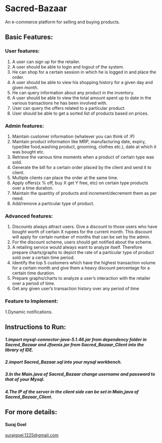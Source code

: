 # Sacred-Bazaar
An e-commerce platform for selling and buying products.
## Basic Features:
### User features:
1. A user can sign up for the retailer.
2. A user should be able to login and logout of the system.
3. He can shop for a certain session in which he is logged in and place the order.
4. A user should be able to view his shopping history for a given day and given month.
5. He can query information about any product in the inventory.
6. A user should be able to view the total amount spent up to date in the various transactions he has been involved with.
7. User can query the offers related to a particular product.
8. User should be able to get a sorted list of products based on prices.
### Admin features:
1. Maintain customer information (whatever you can think of :P)
2. Maintain product information like MRP, manufacturing date, expiry, type(like food,washing product, grooming, clothes etc.), date at which it was bought etc.
3. Retrieve the various time moments when a product of certain type was sold.
4. Generate the bill for a certain order placed by the client and send it to client.
5. Multiple clients can place the order at the same time.
6. Apply offers(x % off, buy X get Y free, etc) on certain type products over a time duration.
7. Maintain the quantity of products and increment/decrement them as per need.
8. Add/remove a particular type of product.
### Advanced features:
1. Discounts always attract users. Give a discount to those users who have bought worth
of certain X rupees for the current month. This discount will apply for certain number
of months that can be set by the admin.
2. For the discount scheme, users should get notified about the scheme.
3. A retailing service would always want to analyze itself. Therefore prepare charts/graphs to depict the rate of a particular type of product sold over a certain time period.
4. Identify the top 5 customers which have the highest transaction volume for a certain month and give them a heavy discount percentage for a certain time duration.
5. Prepare graphs/charts to analyze a user’s interaction with the retailer over a period of time.
6. Get any given user’s transaction history over any period of time
### Feature to Implement:
1.Dynamic notifications.
## Instructions to Run:
##### 1.import mysql-connector-java-5.1.46.jar from dependency folder in Sacred_Bazaar and Jfoenix.jar from Sacred_Bazaar_Client into the library of IDE.
##### 2.import Sacred_Bazaar.sql into your mysql workbench.
##### 3.In the Main.java of Sacred_Bazaar change username and password to that of your Mysql.
##### 4.The IP of the server in the client side can be set in Main,java of Sacred_Bazaar_Client.

## For more details:
#### Suraj Goel 
surajgoel.1225@gmail.com
